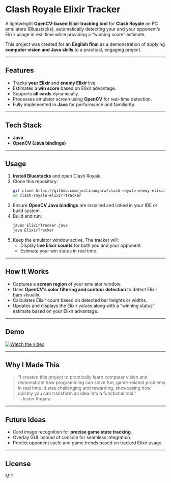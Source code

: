 # Clash Royale Elixir Tracker

A lightweight **OpenCV-based Elixir tracking tool** for **Clash Royale** on PC emulators (Bluestacks), automatically detecting your and your opponent’s Elixir usage in real time while providing a “winning score” estimate.

This project was created for an **English final** as a demonstration of applying **computer vision and Java skills** to a practical, engaging project.

---

## Features

- Tracks **your Elixir** and **enemy Elixir** live.
- Estimates a **win score** based on Elixir advantage.
- Supports **all cards** dynamically.
- Processes emulator screen using **OpenCV** for real-time detection.
- Fully implemented in **Java** for performance and familiarity.

---

## Tech Stack

- **Java**
- **OpenCV (Java bindings)**

---

## Usage

1. **Install Bluestacks** and open Clash Royale.
2. Clone this repository:
    ```bash
    git clone https://github.com/justinangara/clash-royale-enemy-elixir-tracker
    cd clash-royale-elixir-tracker
    ```
3. Ensure **OpenCV Java bindings** are installed and linked in your IDE or build system.
4. Build and run:
    ```bash
    javac ElixirTracker.java
    java ElixirTracker
    ```
5. Keep the emulator window active. The tracker will:
    - Display **live Elixir counts** for both you and your opponent.
    - Estimate your win status in real time.

---

## How It Works

- Captures a **screen region** of your emulator window.
- Uses **OpenCV’s color filtering and contour detection** to detect Elixir bars visually.
- Calculates Elixir count based on detected bar heights or widths.
- Updates and displays the Elixir values along with a “winning status” estimate based on your Elixir advantage.

---

## Demo

[![Watch the video](https://img.youtube.com/vi/81xeJecRxg0/0.jpg)](https://www.youtube.com/watch?v=81xeJecRxg0)

---

## Why I Made This

> “I created this project to practically learn computer vision and demonstrate how programming can solve fun, game-related problems in real time. It was challenging and rewarding, showcasing how quickly you can transform an idea into a functional tool.”  
> – Justin Angara

---

## Future Ideas

- Card image recognition for **precise game state tracking**.
- Overlay GUI instead of console for seamless integration.
- Predict opponent cycle and game trends based on tracked Elixir usage.

---

## License

MIT
